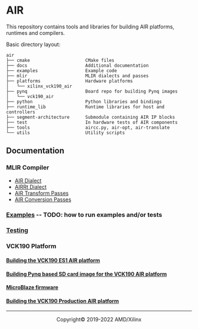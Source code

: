 # AIR

This repository contains tools and libraries for building AIR platforms,
runtimes and compilers.

Basic directory layout:

```
air
├── cmake                     CMake files
├── docs                      Additional documentation
├── examples                  Example code
├── mlir                      MLIR dialects and passes
├── platforms                 Hardware platforms
│   └── xilinx_vck190_air
├── pynq                      Board repo for building Pynq images
│   └── vck190_air
├── python                    Python libraries and bindings
├── runtime_lib               Runtime libraries for host and controllers
├── segment-architecture      Submodule containing AIR IP blocks
├── test                      In hardware tests of AIR components
├── tools                     aircc.py, air-opt, air-translate
└── utils                     Utility scripts
```

## Documentation

### MLIR Compiler
- [AIR Dialect](docs/generated/AIRDialect.md)
- [AIRRt Dialect](docs/generated/AIRRtDialect.md)
- [AIR Transform Passes](docs/generated/AIRTransformPasses.md)
- [AIR Conversion Passes](docs/generated/AIRConversionPasses.md)

### [Examples]() -- TODO: how to run examples and/or tests
### [Testing](docs/testing.md)
### VCK190 Platform
#### [Building the VCK190 ES1 AIR platform](docs/vck190_building_platform.md)
#### [Building Pynq based SD card image for the VCK190 AIR platform](docs/vck190_building_pynq.md)
#### [MicroBlaze firmware](docs/vck190_microblaze_firmware.md)
#### [Building the VCK190 Production AIR platform](docs/vck190_production_building_platform.md)

-----

<p align="center">Copyright&copy; 2019-2022 AMD/Xilinx</p>
